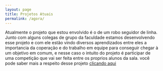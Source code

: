 ```yaml
---
layout: page
title: Projetos Atuais
permalink: /agora/
---
```


Atualmente o projeto que estou envolvido é o de um robo seguidor de linha. Junto com alguns colegas de grupo da faculdade estamos desenvolvendo esse projeto e com ele estão vindo diversos aprendizados entre eles a importancia da coperação e do trabalho em equipe para conseguir chegar à um objetivo em comum, e nesse caso o intuito do projeto é participar de uma competição que vai ser feita entre os proprios alunos da sala. você pode saber mais a respeito desse projeto [clicando aqui](https://cypher-vortex.github.io/cypherblog/)